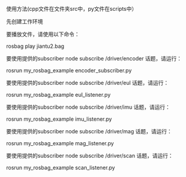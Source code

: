 使用方法(cpp文件在文件夹src中，py文件在scripts中）

先创建工作环境

要播放文件，请使用以下命令：

rosbag play jiantu2.bag

要使用提供的subscriber node subscribe /driver/encoder 话题，请运行：

rosrun my_rosbag_example encoder_subscriber.py

要使用提供的subscriber node subscribe /driver/eul 话题，请运行：

rosrun my_rosbag_example eul_listener.py

要使用提供的subscriber node subscribe /driver/imu 话题，请运行：

rosrun my_rosbag_example imu_listener.py

要使用提供的subscriber node subscribe /driver/mag 话题，请运行：

rosrun my_rosbag_example mag_listener.py

要使用提供的subscriber node subscribe /driver/scan 话题，请运行：

rosrun my_rosbag_example scan_listener.py
